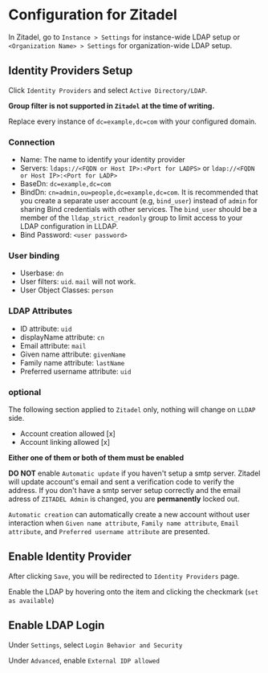 # Configuration for Zitadel
In Zitadel, go to `Instance > Settings` for instance-wide LDAP setup or `<Organization Name> > Settings` for organization-wide LDAP setup.

## Identity Providers Setup
Click `Identity Providers` and select `Active Directory/LDAP`.

**Group filter is not supported in `Zitadel` at the time of writing.**

Replace every instance of `dc=example,dc=com` with your configured domain.
### Connection
* Name: The name to identify your identity provider
* Servers: `ldaps://<FQDN or Host IP>:<Port for LADPS>` or `ldap://<FQDN or Host IP>:<Port for LADP>` 
* BaseDn: `dc=example,dc=com`
* BindDn: `cn=admin,ou=people,dc=example,dc=com`. It is recommended that you create a separate user account (e.g, `bind_user`) instead of `admin` for sharing Bind credentials with other services. The `bind_user` should be a member of the `lldap_strict_readonly` group to limit access to your LDAP configuration in LLDAP.
* Bind Password: `<user password>`

### User binding
* Userbase: `dn`
* User filters: `uid`. `mail` will not work.
* User Object Classes: `person`

### LDAP Attributes
* ID attribute: `uid`
* displayName attribute: `cn`
* Email attribute: `mail`
* Given name attribute: `givenName`
* Family name attribute: `lastName`
* Preferred username attribute: `uid`

### optional
The following section applied to `Zitadel` only, nothing will change on `LLDAP` side.

* Account creation allowed [x]
* Account linking allowed [x]

**Either one of them or both of them must be enabled**

**DO NOT** enable `Automatic update` if you haven't setup a smtp server. Zitadel will update account's email and sent a verification code to verify the address. 
If you don't have a smtp server setup correctly and the email adress of `ZITADEL Admin` is changed, you are **permanently** locked out.

`Automatic creation` can automatically create a new account without user interaction when `Given name attribute`, `Family name attribute`, `Email attribute`, and `Preferred username attribute` are presented.

## Enable Identity Provider
After clicking `Save`, you will be redirected to `Identity Providers` page.

Enable the LDAP by hovering onto the item and clicking the checkmark (`set as available`)

## Enable LDAP Login
Under `Settings`, select `Login Behavior and Security`

Under `Advanced`, enable `External IDP allowed`